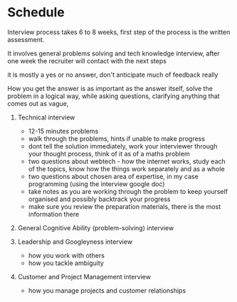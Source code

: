 # Schedule

Interview process takes 6 to 8 weeks, first step of the
process is the written assessment.

It involves general problems solving and tech knowledge interview, after
one week the recruiter will contact with the next steps

it is mostly a yes or no answer, don't anticipate much of feedback really

How you get the answer is as important as the answer itself,
solve the problem in a logical way, while asking questions,
clarifying anything that comes out as vague,

1. Technical interview

   - 12-15 minutes problems
   - walk through the problems, hints if unable to make progress
   - dont tell the solution immediately, work your interviewer through your
     thought process, think of it as of a maths problem
   - two questions about webtech - how the internet works, study each of the
     topics, know how the things work separately and as a whole
   - two questions about chosen area of expertise, in my case programming
     (using the interview google doc)
   - take notes as you are working through the problem to keep yourself
     organised and possibly backtrack your progress
   - make sure you review the preparation materials, there is the most
     information there

2. General Cognitive Ability (problem-solving) interview

3. Leadership and Googleyness interview

   - how you work with others
   - how you tackle ambiguity

4. Customer and Project Management interview

   - how you manage projects and customer relationships
